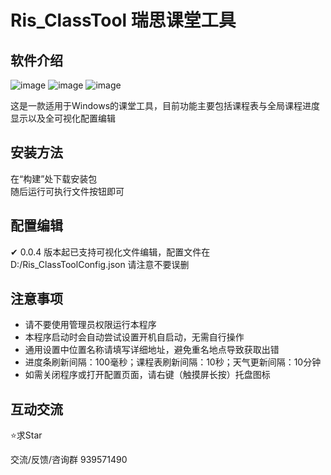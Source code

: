 # Ris_ClassTool 瑞思课堂工具

## 软件介绍

![image](https://github.com/user-attachments/assets/03c4001a-cf81-4432-92b8-cc9cc06749dd)
![image](https://github.com/user-attachments/assets/4ab64202-714f-4946-a4a8-329071995678)
![image](https://github.com/user-attachments/assets/abf07fe2-0310-4d62-8e41-6af0f19897dc)


这是一款适用于Windows的课堂工具，目前功能主要包括课程表与全局课程进度显示以及全可视化配置编辑

## 安装方法

在“构建”处下载安装包  
随后运行可执行文件按钮即可


## 配置编辑

✔ 0.0.4 版本起已支持可视化文件编辑，配置文件在 D:/Ris_ClassToolConfig.json 请注意不要误删

## 注意事项

- 请不要使用管理员权限运行本程序
- 本程序启动时会自动尝试设置开机自启动，无需自行操作
- 通用设置中位置名称请填写详细地址，避免重名地点导致获取出错
- 进度条刷新间隔：100毫秒；课程表刷新间隔：10秒；天气更新间隔：10分钟
- 如需关闭程序或打开配置页面，请右键（触摸屏长按）托盘图标


## 互动交流

⭐求Star

交流/反馈/咨询群 939571490
